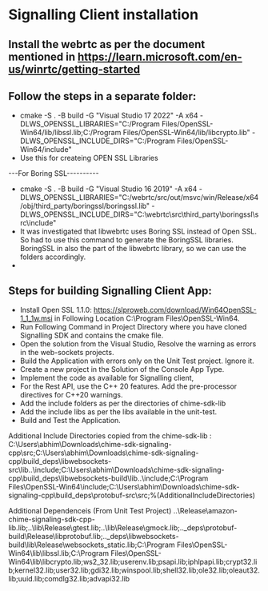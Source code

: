 # Signalling Client installation
## Install the webrtc as per the document mentioned in https://learn.microsoft.com/en-us/winrtc/getting-started

## Follow the steps in a separate folder:
- cmake -S . -B build -G "Visual Studio 17 2022" -A x64 -DLWS_OPENSSL_LIBRARIES="C:/Program Files/OpenSSL-Win64/lib/libssl.lib;C:/Program Files/OpenSSL-Win64/lib/libcrypto.lib" -DLWS_OPENSSL_INCLUDE_DIRS="C:/Program Files/OpenSSL-Win64/include"
- Use this for createing OPEN SSL Libraries

---For Boring SSL----------
- cmake -S . -B build -G "Visual Studio 16 2019" -A x64 -DLWS_OPENSSL_LIBRARIES="C:/webrtc/src/out/msvc/win/Release/x64/obj/third_party/boringssl/boringssl.lib" -DLWS_OPENSSL_INCLUDE_DIRS="C:\webrtc\src\third_party\boringssl\src\include"
- It was investigated that libwebrtc uses Boring SSL instead of Open SSL. So had to use this command to generate the BoringSSL libraries. BoringSSL in also the part of the libwebrtc library, so we can use the folders accordingly.
- 
## Steps for building Signalling Client App:
- Install Open SSL 1.1.0: https://slproweb.com/download/Win64OpenSSL-1_1_1w.msi in Following Location C:\Program Files\OpenSSL-Win64.
- Run Following Command in Project Directory where you have cloned Signalling SDK and contains the cmake file.
- Open the solution from the Visual Studio, Resolve the warning as errors in the web-sockets projects.
- Build the Application with errors only on the Unit Test project. Ignore it.
- Create a new project in the Solution of the Console App Type.
- Implement the code as available for Signalling client,
- For the Rest API, use the C++ 20 features. Add the pre-processor directives  for C++20 warnings.
- Add the include folders as per the directories of chime-sdk-lib
- Add the include libs as per the libs available in the unit-test.
- Build and Test the Application.  

Additional Include Directories copied from the chime-sdk-lib :
C:\Users\abhim\Downloads\chime-sdk-signaling-cpp\src;C:\Users\abhim\Downloads\chime-sdk-signaling-cpp\build\_deps\libwebsockets-src\lib\..\include;C:\Users\abhim\Downloads\chime-sdk-signaling-cpp\build\_deps\libwebsockets-build\lib\..\include;C:\Program Files\OpenSSL-Win64\include;C:\Users\abhim\Downloads\chime-sdk-signaling-cpp\build\_deps\protobuf-src\src;%(AdditionalIncludeDirectories)

Additional Dependenceis (From Unit Test Project)
..\Release\amazon-chime-signaling-sdk-cpp-lib.lib;..\lib\Release\gtest.lib;..\lib\Release\gmock.lib;..\_deps\protobuf-build\Release\libprotobuf.lib;..\_deps\libwebsockets-build\lib\Release\websockets_static.lib;C:\Program Files\OpenSSL-Win64\lib\libssl.lib;C:\Program Files\OpenSSL-Win64\lib\libcrypto.lib;ws2_32.lib;userenv.lib;psapi.lib;iphlpapi.lib;crypt32.lib;kernel32.lib;user32.lib;gdi32.lib;winspool.lib;shell32.lib;ole32.lib;oleaut32.lib;uuid.lib;comdlg32.lib;advapi32.lib
